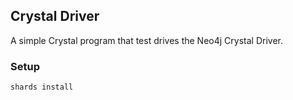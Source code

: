 ## Crystal Driver

A simple Crystal program that test drives the Neo4j Crystal Driver.

### Setup

```bash
shards install
```
